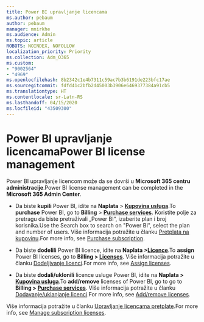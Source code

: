 ```yaml
---
title: Power BI upravljanje licencama
ms.author: pebaum
author: pebaum
manager: mnirkhe
ms.audience: Admin
ms.topic: article
ROBOTS: NOINDEX, NOFOLLOW
localization_priority: Priority
ms.collection: Adm_O365
ms.custom:
- "9002564"
- "4969"
ms.openlocfilehash: 8b2342c1e4b7311c59ac7b3b6191de223bfc17ae
ms.sourcegitcommit: fdfd41c2bfb2d45003b3906e6469377384a91cb5
ms.translationtype: HT
ms.contentlocale: sr-Latn-RS
ms.lasthandoff: 04/15/2020
ms.locfileid: "43509300"
---
```

# <a name="power-bi-license-management"></a><span data-ttu-id="2eb04-102">Power BI upravljanje licencama</span><span class="sxs-lookup"><span data-stu-id="2eb04-102">Power BI license management</span></span>

<span data-ttu-id="2eb04-103">Power BI upravljanje licencom može da se dovrši u **Microsoft 365 centru administracije**.</span><span class="sxs-lookup"><span data-stu-id="2eb04-103">Power BI license management can be completed in the **Microsoft 365 Admin Center**.</span></span>

- <span data-ttu-id="2eb04-104">Da biste **kupili** Power BI, idite na **Naplata** \> **[Kupovina usluga](https://go.microsoft.com/fwlink/p/?linkid=868433)**.</span><span class="sxs-lookup"><span data-stu-id="2eb04-104">To **purchase** Power BI, go to **Billing** \> **[Purchase services](https://go.microsoft.com/fwlink/p/?linkid=868433)**.</span></span> <span data-ttu-id="2eb04-105">Koristite polje za pretragu da biste pretraživali „Power BI“, izaberite plan i broj korisnika.</span><span class="sxs-lookup"><span data-stu-id="2eb04-105">Use the Search box to search on "Power BI", select the plan and number of users.</span></span> <span data-ttu-id="2eb04-106">Više informacija potražite u članku [Pretplata na kupovinu](https://docs.microsoft.com/microsoft-365/commerce/subscriptions/upgrade-to-different-plan).</span><span class="sxs-lookup"><span data-stu-id="2eb04-106">For more info, see [Purchase subscription](https://docs.microsoft.com/microsoft-365/commerce/subscriptions/upgrade-to-different-plan).</span></span> 

- <span data-ttu-id="2eb04-107">Da biste **dodelili** Power BI licence, idite na **Naplata >[Licence](https://go.microsoft.com/fwlink/p/?linkid=842264)**.</span><span class="sxs-lookup"><span data-stu-id="2eb04-107">To **assign** Power BI licenses, go to **Billing > [Licenses](https://go.microsoft.com/fwlink/p/?linkid=842264)**.</span></span> <span data-ttu-id="2eb04-108">Više informacija potražite u članku [Dodeljivanje licenci](https://docs.microsoft.com/microsoft-365/admin/manage/assign-licenses-to-users?view=o365-worldwide).</span><span class="sxs-lookup"><span data-stu-id="2eb04-108">For more info, see [Assign licenses](https://docs.microsoft.com/microsoft-365/admin/manage/assign-licenses-to-users?view=o365-worldwide).</span></span> 

- <span data-ttu-id="2eb04-109">Da biste **dodali/uklonili** licence usluge Power BI, idite na **Naplata > [Kupovina usluga](https://go.microsoft.com/fwlink/p/?linkid=868433)**.</span><span class="sxs-lookup"><span data-stu-id="2eb04-109">To **add/remove** licenses of Power BI, go to go to **Billing > [Purchase services](https://go.microsoft.com/fwlink/p/?linkid=868433)**.</span></span> <span data-ttu-id="2eb04-110">Više informacija potražite u članku [Dodavanje/uklanjanje licenci](https://docs.microsoft.com/microsoft-365/commerce/licenses/buy-licenses?view=o365-worldwide#add-or-remove-licenses-for-your-business-subscription).</span><span class="sxs-lookup"><span data-stu-id="2eb04-110">For more info, see [Add/remove licenses](https://docs.microsoft.com/microsoft-365/commerce/licenses/buy-licenses?view=o365-worldwide#add-or-remove-licenses-for-your-business-subscription).</span></span> 

<span data-ttu-id="2eb04-111">Više informacija potražite u članku [Upravljanje licencama pretplate](https://docs.microsoft.com/microsoft-365/commerce/licenses/buy-licenses?view=o365-worldwide#add-or-remove-licenses-for-your-business-subscription).</span><span class="sxs-lookup"><span data-stu-id="2eb04-111">For more info, see [Manage subscription licenses](https://docs.microsoft.com/microsoft-365/commerce/licenses/buy-licenses?view=o365-worldwide#add-or-remove-licenses-for-your-business-subscription).</span></span> 
